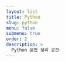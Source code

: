 ```yaml
---
layout: list
title: Python
slug: python
menu: false
submenu: true
order: 2
description: >
  Python 문법 정리 공간
---
```

